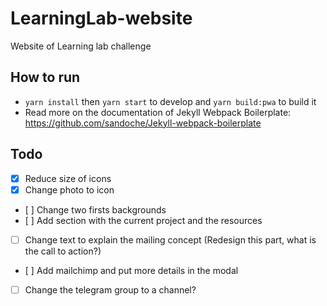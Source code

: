 # LearningLab-website
Website of Learning lab challenge

## How to run
* `yarn install` then `yarn start` to develop and `yarn build:pwa` to build it
* Read more on the documentation of Jekyll Webpack Boilerplate: https://github.com/sandoche/Jekyll-webpack-boilerplate

## Todo
- [x] Reduce size of icons
- [x] Change photo to icon
- [ ] Change two firsts backgrounds
- [ ] Add section with the current project and the resources
- [ ] Change text to explain the mailing concept (Redesign this part, what is the call to action?)
- [ ] Add mailchimp and put more details in the modal
- [ ] Change the telegram group to a channel?

